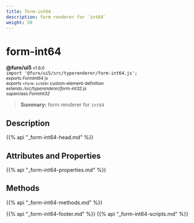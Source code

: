 ```yaml
---
title: form-int64
description: form renderer for `int64`
weight: 50
---
```


# form-int64
**@furo/ui5** <small>v1.6.0</small>
<br>`import '@furo/ui5/src/typerenderer/form-int64.js';`<small>
<br>exports *FormInt64* js
<br>exports `<form-int64>` custom-element-definition
<br>extends */src/typerenderer/form-int32.js*
<br>superclass *FormInt32*</small>

> **Summary:** form renderer for `int64`

## Description



{{% api "_form-int64-head.md" %}}

## Attributes and Properties
{{% api "_form-int64-properties.md" %}}



## Methods
{{% api "_form-int64-methods.md" %}}





{{% api "_form-int64-footer.md" %}}
{{% api "_form-int64-scripts.md" %}}
